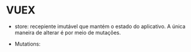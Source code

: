 # VUEX

- store: recepiente imutável que mantém o estado do aplicativo. A única maneira de alterar é por meio de mutações.

- Mutations: 